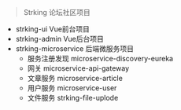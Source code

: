 > Strking 论坛社区项目

- strking-ui Vue前台项目
- strking-admin Vue后台项目
- strking-microservice 后端微服务项目
    - 服务注册发现 microservice-discovery-eureka
    - 网关 microservice-api-gateway
    - 文章服务 microservice-article
    - 用户服务 microservice-user
    - 文件服务 strking-file-uplode